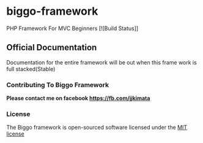 biggo-framework
===============

PHP Framework For MVC Beginners
[![Build Status]]

## Official Documentation

Documentation for the entire framework will be out when this frame work is full stacked(Stable)

### Contributing To Biggo Framework
**Please contact me on facebook https://fb.com/jjkimata**

### License

The Biggo framework is open-sourced software licensed under the [MIT license](http://opensource.org/licenses/MIT)
